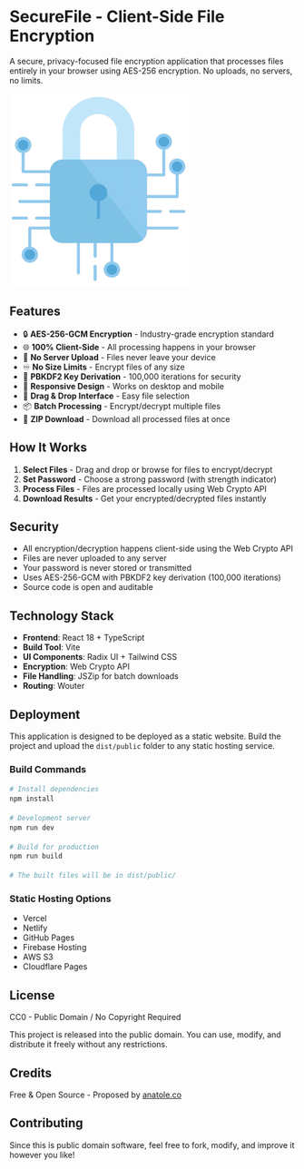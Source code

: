 # SecureFile - Client-Side File Encryption

A secure, privacy-focused file encryption application that processes files entirely in your browser using AES-256 encryption. No uploads, no servers, no limits.

![logoLibreEncrypt](attached_assets/logoLibreEncrypt.png)

## Features

- 🔒 **AES-256-GCM Encryption** - Industry-grade encryption standard
- 🌐 **100% Client-Side** - All processing happens in your browser
- 🚫 **No Server Upload** - Files never leave your device
- ♾️ **No Size Limits** - Encrypt files of any size
- 🔑 **PBKDF2 Key Derivation** - 100,000 iterations for security
- 📱 **Responsive Design** - Works on desktop and mobile
- 🎯 **Drag & Drop Interface** - Easy file selection
- 📦 **Batch Processing** - Encrypt/decrypt multiple files
- 💾 **ZIP Download** - Download all processed files at once

## How It Works

1. **Select Files** - Drag and drop or browse for files to encrypt/decrypt
2. **Set Password** - Choose a strong password (with strength indicator)
3. **Process Files** - Files are processed locally using Web Crypto API
4. **Download Results** - Get your encrypted/decrypted files instantly

## Security

- All encryption/decryption happens client-side using the Web Crypto API
- Files are never uploaded to any server
- Your password is never stored or transmitted
- Uses AES-256-GCM with PBKDF2 key derivation (100,000 iterations)
- Source code is open and auditable

## Technology Stack

- **Frontend**: React 18 + TypeScript
- **Build Tool**: Vite
- **UI Components**: Radix UI + Tailwind CSS
- **Encryption**: Web Crypto API
- **File Handling**: JSZip for batch downloads
- **Routing**: Wouter

## Deployment

This application is designed to be deployed as a static website. Build the project and upload the `dist/public` folder to any static hosting service.

### Build Commands

```bash
# Install dependencies
npm install

# Development server
npm run dev

# Build for production
npm run build

# The built files will be in dist/public/
```

### Static Hosting Options

- Vercel
- Netlify  
- GitHub Pages
- Firebase Hosting
- AWS S3
- Cloudflare Pages

## License

CC0 - Public Domain / No Copyright Required

This project is released into the public domain. You can use, modify, and distribute it freely without any restrictions.

## Credits

Free & Open Source - Proposed by [anatole.co](https://anatole.co)

## Contributing

Since this is public domain software, feel free to fork, modify, and improve it however you like!
